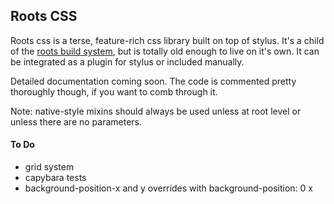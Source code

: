 Roots CSS
---------

Roots css is a terse, feature-rich css library built on top of stylus. It's a child of the [roots build system](http://github.com/jenius/roots-cli), but is totally old enough to live on it's own. It can be integrated as a plugin for stylus or included manually.

Detailed documentation coming soon. The code is commented pretty thoroughly though, if you want to comb through it.

Note: native-style mixins should always be used unless at root level or unless there are no parameters.

#### To Do
- grid system
- capybara tests
- background-position-x and y overrides with background-position: 0 x